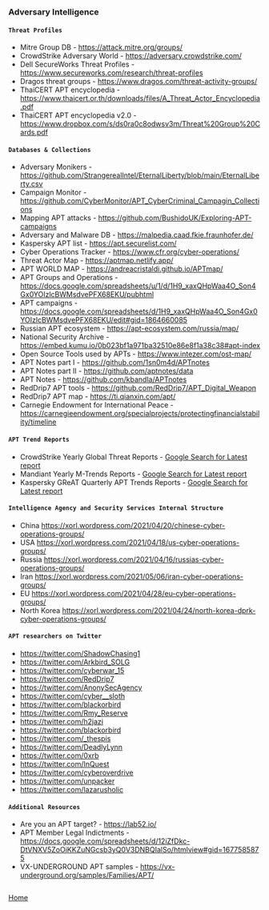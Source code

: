 ### Adversary Intelligence

#### `Threat Profiles`

- Mitre Group DB - https://attack.mitre.org/groups/
- CrowdStrike Adversary World - https://adversary.crowdstrike.com/
- Dell SecureWorks Threat Profiles - https://www.secureworks.com/research/threat-profiles
- Dragos threat groups - https://www.dragos.com/threat-activity-groups/
- ThaiCERT APT encyclopedia - https://www.thaicert.or.th/downloads/files/A_Threat_Actor_Encyclopedia.pdf
- ThaiCERT APT encyclopedia v2.0 - https://www.dropbox.com/s/ds0ra0c8odwsv3m/Threat%20Group%20Cards.pdf

#### `Databases & Collections`

- Adversary Monikers - https://github.com/StrangerealIntel/EternalLiberty/blob/main/EternalLiberty.csv
- Campaign Monitor - https://github.com/CyberMonitor/APT_CyberCriminal_Campagin_Collections
- Mapping APT attacks - https://github.com/BushidoUK/Exploring-APT-campaigns
- Adversary and Malware DB - https://malpedia.caad.fkie.fraunhofer.de/
- Kaspersky APT list - https://apt.securelist.com/
- Cyber Operations Tracker - https://www.cfr.org/cyber-operations/
- Threat Actor Map - https://aptmap.netlify.app/
- APT WORLD MAP - https://andreacristaldi.github.io/APTmap/
- APT Groups and Operations - https://docs.google.com/spreadsheets/u/1/d/1H9_xaxQHpWaa4O_Son4Gx0YOIzlcBWMsdvePFX68EKU/pubhtml
- APT campaigns - https://docs.google.com/spreadsheets/d/1H9_xaxQHpWaa4O_Son4Gx0YOIzlcBWMsdvePFX68EKU/edit#gid=1864660085
- Russian APT ecosystem - https://apt-ecosystem.com/russia/map/
- National Security Archive - https://embed.kumu.io/0b023bf1a971ba32510e86e8f1a38c38#apt-index
- Open Source Tools used by APTs - https://www.intezer.com/ost-map/
- APT Notes part I - https://github.com/1sn0m4d/APTnotes
- APT Notes part II - https://github.com/aptnotes/data
- APT Notes - https://github.com/kbandla/APTnotes
- RedDrip7 APT tools - https://github.com/RedDrip7/APT_Digital_Weapon
- RedDrip7 APT map - https://ti.qianxin.com/apt/
- Carnegie Endowment for International Peace - https://carnegieendowment.org/specialprojects/protectingfinancialstability/timeline

#### `APT Trend Reports`

- CrowdStrike Yearly Global Threat Reports - [Google Search for Latest report](https://www.google.co.uk/search?q=%22CrowdStrike+Global+Threat+Report%22)
- Mandiant Yearly M-Trends Reports - [Google Search for Latest report](https://www.google.co.uk/search?q=%22Mandiant+M-Trends%22)
- Kaspersky GReAT Quarterly APT Trends Reports - [Google Search for Latest report](https://www.google.co.uk/search?q=%22Securelist+APT+trends+report%22)

#### `Intelligence Agency and Security Services Internal Structure`

- China https://xorl.wordpress.com/2021/04/20/chinese-cyber-operations-groups/
- USA https://xorl.wordpress.com/2021/04/18/us-cyber-operations-groups/
- Russia https://xorl.wordpress.com/2021/04/16/russias-cyber-operations-groups/
- Iran https://xorl.wordpress.com/2021/05/06/iran-cyber-operations-groups/
- EU https://xorl.wordpress.com/2021/04/28/eu-cyber-operations-groups/
- North Korea https://xorl.wordpress.com/2021/04/24/north-korea-dprk-cyber-operations-groups/

#### `APT researchers on Twitter`

- https://twitter.com/ShadowChasing1
- https://twitter.com/Arkbird_SOLG
- https://twitter.com/cyberwar_15
- https://twitter.com/RedDrip7
- https://twitter.com/AnonySecAgency
- https://twitter.com/cyber__sloth
- https://twitter.com/blackorbird
- https://twitter.com/Rmy_Reserve
- https://twitter.com/h2jazi
- https://twitter.com/blackorbird
- https://twitter.com/_thespis
- https://twitter.com/DeadlyLynn
- https://twitter.com/0xrb
- https://twitter.com/InQuest
- https://twitter.com/cyberoverdrive
- https://twitter.com/unpacker
- https://twitter.com/lazarusholic

#### `Additional Resources`

- Are you an APT target? - https://lab52.io/
- APT Member Legal Indictments - https://docs.google.com/spreadsheets/d/12iZfDkc-DtVNXV5ZoOiKKZuNGcsb3yQ0V3DNBQIalSo/htmlview#gid=1677585875
- VX-UNDERGROUND APT samples - https://vx-underground.org/samples/Families/APT/

```

```
[Home](https://github.com/BushidoUK/Open-source-tools-for-CTI/blob/master/README.md)
